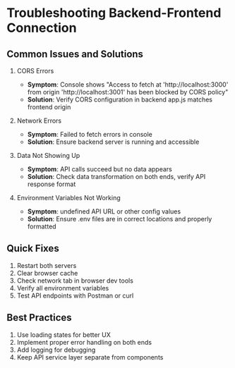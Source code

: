# Troubleshooting Backend-Frontend Connection

## Common Issues and Solutions

1. CORS Errors
   - **Symptom**: Console shows "Access to fetch at 'http://localhost:3000' from origin 'http://localhost:3001' has been blocked by CORS policy"
   - **Solution**: Verify CORS configuration in backend app.js matches frontend origin

2. Network Errors
   - **Symptom**: Failed to fetch errors in console
   - **Solution**: Ensure backend server is running and accessible

3. Data Not Showing Up
   - **Symptom**: API calls succeed but no data appears
   - **Solution**: Check data transformation on both ends, verify API response format

4. Environment Variables Not Working
   - **Symptom**: undefined API URL or other config values
   - **Solution**: Ensure .env files are in correct locations and properly formatted

## Quick Fixes

1. Restart both servers
2. Clear browser cache
3. Check network tab in browser dev tools
4. Verify all environment variables
5. Test API endpoints with Postman or curl

## Best Practices

1. Use loading states for better UX
2. Implement proper error handling on both ends
3. Add logging for debugging
4. Keep API service layer separate from components